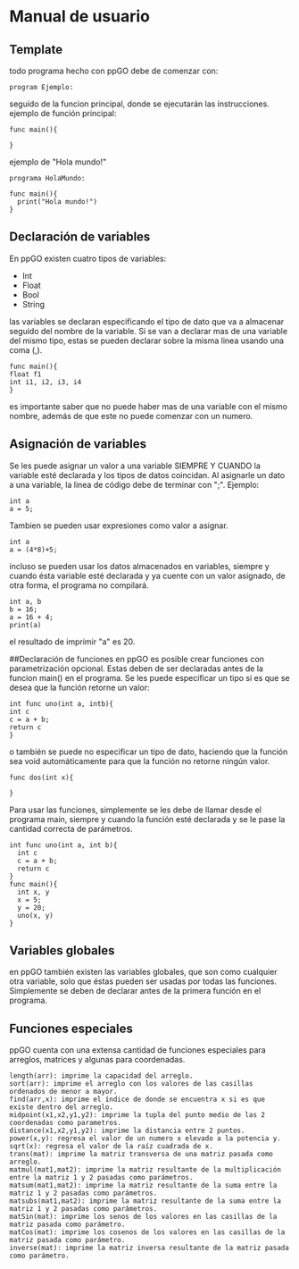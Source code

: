# Manual de usuario
## Template
todo programa hecho con ppGO debe de comenzar con:

```
program Ejemplo:
```
seguido de la funcion principal, donde se ejecutarán las instrucciones.
ejemplo de función principal:

```
func main(){

}
```

ejemplo de "Hola mundo!"
```
programa HolaMundo:

func main(){
  print("Hola mundo!")
}
```

## Declaración de variables
En ppGO existen cuatro tipos de variables:
- Int
- Float
- Bool
- String

las variables se declaran especificando el tipo de dato que va a almacenar seguido del nombre de la variable. Si se van a
declarar mas de una variable del mismo tipo, estas se pueden declarar sobre la misma linea usando una coma (,).

```
func main(){
float f1
int i1, i2, i3, i4
}
```

es importante saber que no puede haber mas de una variable con el mismo nombre, además de que este no puede comenzar con un numero.

## Asignación de variables
Se les puede asignar un valor a una variable SIEMPRE Y CUANDO la variable esté declarada y los tipos de datos coincidan.
Al asignarle un dato a una variable, la linea de código debe de terminar con ";".
Ejemplo:
```
int a
a = 5;
```
Tambien se pueden usar expresiones como valor a asignar.
```
int a
a = (4*8)+5;
```
incluso se pueden usar los datos almacenados en variables, siempre y cuando ésta variable esté declarada y ya cuente con un valor
asignado, de otra forma, el programa no compilará.
```
int a, b
b = 16;
a = 16 + 4;
print(a)
```
el resultado de imprimir "a" es 20.

##Declaración de funciones
en ppGO es posible crear funciones con parametrización opcional. Estas deben de ser declaradas antes de la funcion main() en el
programa. Se les puede especificar un tipo si es que se desea que la función retorne un valor:
```
int func uno(int a, intb){
int c
c = a + b;
return c
}
```
o también se puede no especificar un tipo de dato, haciendo que la función sea void automáticamente para que la función no retorne
ningún valor.
```
func dos(int x){

}
```
Para usar las funciones, simplemente se les debe de llamar desde el programa main, siempre y cuando la función esté declarada
y se le pase la cantidad correcta de parámetros.
```
int func uno(int a, int b){
  int c
  c = a + b;
  return c
}
func main(){
  int x, y
  x = 5;
  y = 20;
  uno(x, y)
}
```
## Variables globales
en ppGO también existen las variables globales, que son como cualquier otra variable, solo que éstas pueden ser usadas por todas
las funciones. Simplemente se deben de declarar antes de la primera función en el programa.
## Funciones especiales
ppGO cuenta con una extensa cantidad de funciones especiales para arreglos, matrices y algunas para coordenadas.
```
length(arr): imprime la capacidad del arreglo.
sort(arr): imprime el arreglo con los valores de las casillas ordenados de menor a mayor.
find(arr,x): imprime el índice de donde se encuentra x si es que existe dentro del arreglo.
midpoint(x1,x2,y1,y2): imprime la tupla del punto medio de las 2 coordenadas como parametros.
distance(x1,x2,y1,y2): imprime la distancia entre 2 puntos.
power(x,y): regresa el valor de un numero x elevado a la potencia y.
sqrt(x): regresa el valor de la raíz cuadrada de x.
trans(mat): imprime la matriz transversa de una matriz pasada como arreglo.
matmul(mat1,mat2): imprime la matriz resultante de la multiplicación entre la matriz 1 y 2 pasadas como parámetros.
matsum(mat1,mat2): imprime la matriz resultante de la suma entre la matriz 1 y 2 pasadas como parámetros.
matsubs(mat1,mat2): imprime la matriz resultante de la suma entre la matriz 1 y 2 pasadas como parámetros.
matSin(mat): imprime los senos de los valores en las casillas de la matriz pasada como parámetro.
matCos(mat): imprime los cosenos de los valores en las casillas de la matriz pasada como parámetro.
inverse(mat): imprime la matriz inversa resultante de la matriz pasada como parámetro.
```
